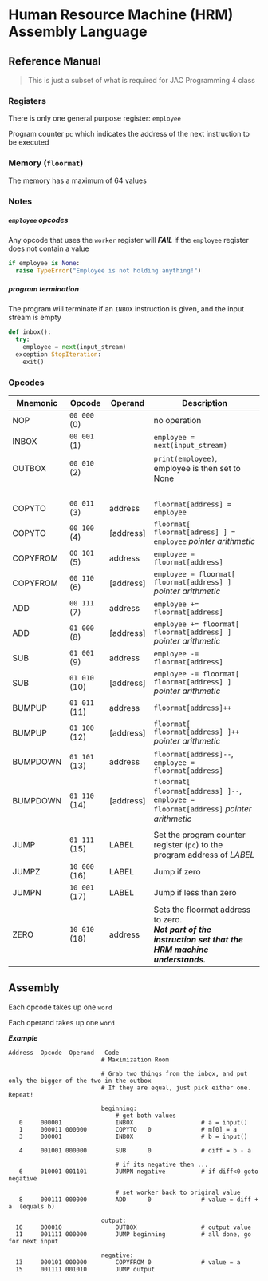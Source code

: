 # Human Resource Machine (HRM) Assembly Language

## Reference Manual

> This is just a subset of what is required for JAC Programming 4 class



### Registers

There is only one general purpose register: `employee`

Program counter `pc` which indicates the address of the next instruction to be executed

### Memory (`floormat`)

The memory has a maximum of 64 values

### Notes

##### `employee` opcodes

Any opcode that uses the `worker` register will ***FAIL*** if the `employee` register does not contain a value 

```python
if employee is None:
  raise TypeError("Employee is not holding anything!")
```

##### program termination

The program will terminate if an `INBOX` instruction is given, and the input stream is empty

```python
def inbox():
  try:
    employee = next(input_stream)
  exception StopIteration:
    exit()
```



### Opcodes

| Mnemonic | Opcode        | Operand   | Description                                                                                                    |
|----------|---------------|-----------|----------------------------------------------------------------------------------------------------------------|
| NOP      | `00 000` (0)  |           | no operation                                                                                                   |
| INBOX    | `00 001` (1)  |           | `employee = next(input_stream)`                                                                                |
| OUTBOX   | `00 010` (2)  |           | `print(employee)`, employee is then set to None                                                                |
| &nbsp;   |               |           |                                                                                                                |
| COPYTO   | `00 011` (3)  | address   | `floormat[address] = employee`                                                                                 |
| COPYTO   | `00 100` (4)  | [address] | `floormat[ floormat[adress] ] = employee`    *pointer arithmetic*                                              |
| COPYFROM | `00 101` (5)  | address   | `employee = floormat[address]`                                                                                 |
| COPYFROM | `00 110` (6)  | [address] | `employee = floormat[ floormat[address] ]`   *pointer arithmetic*                                              |
| ADD      | `00 111` (7)  | address   | `employee += floormat[address]`                                                                                |
| ADD      | `01 000` (8)  | [address] | `employee += floormat[ floormat[address] ]`    *pointer arithmetic*                                            |
| SUB      | `01 001` (9)  | address   | `employee -= floormat[address]`                                                                                |
| SUB      | `01 010` (10) | [address] | `employee -= floormat[ floormat[address] ]`    *pointer arithmetic*                                            |
| BUMPUP   | `01 011` (11) | address   | `floormat[address]++`                                                                                          |
| BUMPUP   | `01 100` (12) | [address] | `floormat[ floormat[address] ]++`    *pointer arithmetic*                                                      |
| BUMPDOWN | `01 101` (13) | address   | `floormat[address]--`, `employee = floormat[address]`                                                          |
| BUMPDOWN | `01 110` (14) | [address] | `floormat[ floormat[address] ]--`, `employee = floormat[address]`    *pointer arithmetic*                      |
|          |               |           |                                                                                                                |
| JUMP     | `01 111` (15) | LABEL     | Set the program counter register (`pc`) to the program address of *LABEL*                                      |
| JUMPZ    | `10 000` (16) | LABEL     | Jump if zero                                                                                                   |
| JUMPN    | `10 001` (17) | LABEL     | Jump if less than zero                                                                                         |
| ZERO     | `10 010` (18) | address   | Sets the floormat address to zero. <br>***Not part of the instruction set that the HRM machine understands.*** |



## Assembly

Each opcode takes up one `word`

Each operand takes up one `word`

***Example***

```
Address  Opcode  Operand   Code      
                          # Maximization Room
                          
                          # Grab two things from the inbox, and put only the bigger of the two in the outbox
                          # If they are equal, just pick either one.  Repeat!
                          
                          beginning:
                              # get both values
   0     000001               INBOX                   # a = input()
   1     000011 000000        COPYTO   0              # m[0] = a
   3     000001               INBOX                   # b = input()
                          
   4     001001 000000        SUB      0              # diff = b - a
                          
                              # if its negative then ...
   6     010001 001101        JUMPN negative          # if diff<0 goto negative
                          
                              # set worker back to original value
   8     000111 000000        ADD      0              # value = diff + a  (equals b)
                          
                          output:
  10     000010               OUTBOX                  # output value
  11     001111 000000        JUMP beginning          # all done, go for next input
                          
                          negative:
  13     000101 000000        COPYFROM 0              # value = a
  15     001111 001010        JUMP output

```

